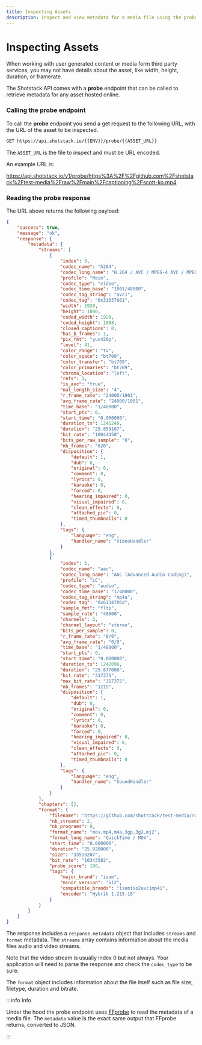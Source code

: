 ```yaml
---
title: Inspecting Assets
description: Inspect and view metadata for a media file using the probe endpoint
---
```


# Inspecting Assets

When working with user generated content or media form third party services, you may not have details about the 
asset, like width, height, duration, or framerate.

The Shotstack API comes with a **probe** endpoint that can be called to retrieve metadata for any asset hosted online.

### Calling the probe endpoint

To call the **probe** endpoint you send a get request to the following URL, with the URL of the asset to be inspected.

```bash
GET https://api.shotstack.io/{{ENV}}/probe/{{ASSET_URL}}
```

The `ASSET_URL` is the file to inspect and must be URL encoded.

An example URL is:

https://api.shotstack.io/v1/probe/https%3A%2F%2Fgithub.com%2Fshotstack%2Ftest-media%2Fraw%2Fmain%2Fcaptioning%2Fscott-ko.mp4

### Reading the probe response

The URL above returns the following payload:

```json
{
    "success": true,
    "message": "ok",
    "response": {
        "metadata": {
            "streams": [
                {
                    "index": 0,
                    "codec_name": "h264",
                    "codec_long_name": "H.264 / AVC / MPEG-4 AVC / MPEG-4 part 10",
                    "profile": "Main",
                    "codec_type": "video",
                    "codec_time_base": "1001/48000",
                    "codec_tag_string": "avc1",
                    "codec_tag": "0x31637661",
                    "width": 1920,
                    "height": 1080,
                    "coded_width": 1920,
                    "coded_height": 1088,
                    "closed_captions": 0,
                    "has_b_frames": 1,
                    "pix_fmt": "yuv420p",
                    "level": 41,
                    "color_range": "tv",
                    "color_space": "bt709",
                    "color_transfer": "bt709",
                    "color_primaries": "bt709",
                    "chroma_location": "left",
                    "refs": 1,
                    "is_avc": "true",
                    "nal_length_size": "4",
                    "r_frame_rate": "24000/1001",
                    "avg_frame_rate": "24000/1001",
                    "time_base": "1/48000",
                    "start_pts": 0,
                    "start_time": "0.000000",
                    "duration_ts": 1241240,
                    "duration": "25.859167",
                    "bit_rate": "10044458",
                    "bits_per_raw_sample": "8",
                    "nb_frames": "620",
                    "disposition": {
                        "default": 1,
                        "dub": 0,
                        "original": 0,
                        "comment": 0,
                        "lyrics": 0,
                        "karaoke": 0,
                        "forced": 0,
                        "hearing_impaired": 0,
                        "visual_impaired": 0,
                        "clean_effects": 0,
                        "attached_pic": 0,
                        "timed_thumbnails": 0
                    },
                    "tags": {
                        "language": "eng",
                        "handler_name": "VideoHandler"
                    }
                },
                {
                    "index": 1,
                    "codec_name": "aac",
                    "codec_long_name": "AAC (Advanced Audio Coding)",
                    "profile": "LC",
                    "codec_type": "audio",
                    "codec_time_base": "1/48000",
                    "codec_tag_string": "mp4a",
                    "codec_tag": "0x6134706d",
                    "sample_fmt": "fltp",
                    "sample_rate": "48000",
                    "channels": 2,
                    "channel_layout": "stereo",
                    "bits_per_sample": 0,
                    "r_frame_rate": "0/0",
                    "avg_frame_rate": "0/0",
                    "time_base": "1/48000",
                    "start_pts": 0,
                    "start_time": "0.000000",
                    "duration_ts": 1242096,
                    "duration": "25.877000",
                    "bit_rate": "317375",
                    "max_bit_rate": "317375",
                    "nb_frames": "1215",
                    "disposition": {
                        "default": 1,
                        "dub": 0,
                        "original": 0,
                        "comment": 0,
                        "lyrics": 0,
                        "karaoke": 0,
                        "forced": 0,
                        "hearing_impaired": 0,
                        "visual_impaired": 0,
                        "clean_effects": 0,
                        "attached_pic": 0,
                        "timed_thumbnails": 0
                    },
                    "tags": {
                        "language": "eng",
                        "handler_name": "SoundHandler"
                    }
                }
            ],
            "chapters": [],
            "format": {
                "filename": "https://github.com/shotstack/test-media/raw/main/captioning/scott-ko.mp4",
                "nb_streams": 2,
                "nb_programs": 0,
                "format_name": "mov,mp4,m4a,3gp,3g2,mj2",
                "format_long_name": "QuickTime / MOV",
                "start_time": "0.000000",
                "duration": "25.920000",
                "size": "33513207",
                "bit_rate": "10343582",
                "probe_score": 100,
                "tags": {
                    "major_brand": "isom",
                    "minor_version": "512",
                    "compatible_brands": "isomiso2avc1mp41",
                    "encoder": "Hybrik 1.215.18"
                }
            }
        }
    }
}
```

The response includes a `response.metadata` object that includes `streams` and `format` metadata. The `streams` array
contains information about the media files audio and video streams.

Note that the video stream is usually index 0 but not always. Your application will need to parse the response and
check the `codec_type` to be sure.

The `format` object includes information about the file itself such as file size, filetype, duration and bitrate.

:::info Info

Under the hood the probe endpoint uses [FFprobe](https://ffmpeg.org/ffprobe.html) to read the metadata of a media file.
The `metadata` value is the exact same output that FFprobe returns, converted to JSON.

:::
